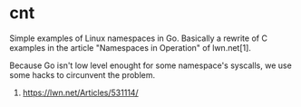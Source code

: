 # cnt

Simple examples of Linux namespaces in Go. Basically a rewrite of C examples in the article "Namespaces in Operation" of lwn.net[1].

Because Go isn't low level enought for some namespace's syscalls, we use some hacks to circunvent the problem.

1. https://lwn.net/Articles/531114/
